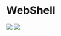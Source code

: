 # WebShell


<img src = "https://img.shields.io/badge/python-3.5-blue.svg"  />
<img src = "https://img.shields.io/badge/license-MIT-blue.svg" />

